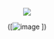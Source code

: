 <div id="header" align="center">
  
  <img src="[![image](https://github.com/user-attachments/assets/d42edd4e-4e93-4d40-8956-4c8fdc75ef22)
)"/>
  
</div>

<div align="center">
  
([![image](https://github.com/user-attachments/assets/124d6daf-6b28-44b3-848e-c905a7e0a109)
])
</div>
